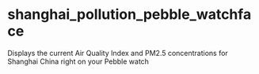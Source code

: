 shanghai_pollution_pebble_watchface
===================================

Displays the current Air Quality Index and PM2.5 concentrations for Shanghai China right on your Pebble watch
